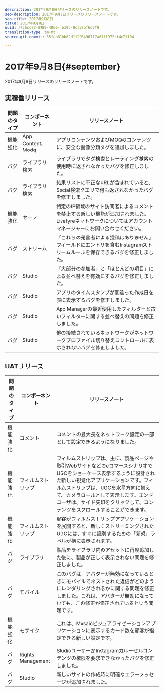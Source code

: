 ```yaml
---
description: 2017年9月8日リリースのリリースノートです。
seo-description: 2017年9月8日リリースのリリースノートです。
seo-title: 2017年9月8日
title: 2017年9月8日
uuid: a736cc77-8989-4066- b19c-8cac7bf6d7f9
translation-type: tm+mt
source-git-commit: 35feb87bb82d1f298496717a65f1972cf4e71104

---
```



# 2017年9月8日{#september}

2017年9月8日リリースのリリースノートです。

## 実稼働リリース

| **問題のタイプ** | **コンポーネント** | **リリースノート** |
|---|---|---|
| 機能強化 | App Content， Modq | アプリコンテンツおよびMOQのコンテンツに、安全な画像分類タグを追加しました。 |
| バグ | ライブラリ検索 | ライブラリでタグ検索とレーティング検索の使用時に返されなかったバグを修正しました。 |
| バグ | ライブラリ検索 | 結果リストに不正なURLが含まれていると、Social検索クエリで何も返されなかったバグを修正しました。 |
| 機能強化 | セーフ | 特定のIP領域のサイト訪問者によるコメントを禁止する新しい機能が追加されました。Livefyreネットワークについてはアカウントマネージャーにお問い合わせください。 |
| バグ | ストリーム | 「これらの発言者による投稿はありません」フィールドにエントリを含むInstagramストリームルールを保存できるバグを修正しました。 |
| バグ | Studio | 「大部分の参加者」と「ほとんどの項目」による並べ替えを有効にするバグを修正しました。 |
| バグ | Studio | アプリのタイムスタンプが間違った作成日を表に表示するバグを修正しました。 |
| バグ | Studio | App Managerの最近使用したフィルターと古いフィルターに関する並べ替えの問題を修正しました。 |
| バグ | Studio | 他の接続されているネットワークがネットワークプロファイル切り替えコントロールに表示されないバグを修正しました。 |

## UATリリース

| **問題のタイプ** | **コンポーネント** | **リリースノート** |
|---|---|---|
| 機能強化 | コメント | コメントの最大長をネットワーク設定の一部として設定できるようになりました。 |
| 機能強化 | フィルムストリップ | フィルムストリップは、主に、製品ページや取引WebサイトなどのeコマースシナリオでUGCをショーケース表示するように設計された新しい視覚化アプリケーションです。フィルムストリップは、UGCを水平方向に揃えて、カメラロールとして表示します。エンドユーザは、サイド矢印をクリックして、コンテンツをスクロールすることができます。 |
| 機能強化 | フィルムストリップ | 顧客がフィルムストリップアプリケーションを展開すると、新しくストリーミングされたUGCには、すぐに識別するための「新規」ラベルが横に表示されます。 |
| バグ | ライブラリ | 製品をライブラリ内のアセットに再度追加した後に、製品が正しく表示されない問題を修正しました。 |
| バグ | モバイル | このバグは、アバターが無効になっているときにモバイルでネストされた返信がどのようにレンダリングされるかに関する問題を修正しました。これは、アバターが無効になっていても、この修正が修正されているという問題です。 |
| 機能強化 | モザイク | これは、Mosaicビジュアライゼーションアプリケーションに表示するカード数を顧客が指定できる新しい設定です。 |
| バグ | Rights Management | StudioユーザーがInstagramカルーセルコンテンツの権限を要求できなかったバグを修正しました。 |
| バグ | Studio | 新しいサイトの作成時に明確なエラーメッセージが追加されました。 |

